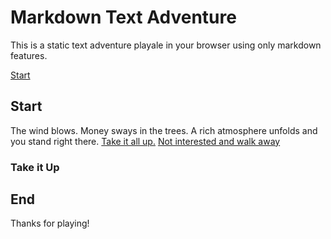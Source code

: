 # Markdown Text Adventure
This is a static text adventure playale in your browser using only markdown features. 

[Start](#start)


## Start
The wind blows. Money sways in the trees. A rich atmosphere unfolds and you stand right there. 
[Take it all up.](#take-it-up)
[Not interested and walk away](#end)

### Take it Up


## End
Thanks for playing!
